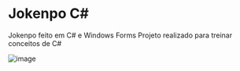 # Jokenpo C#

Jokenpo feito em C# e Windows Forms
Projeto realizado para treinar conceitos de C#


![image](https://github.com/Rafael-FerreiraM/JokenpoC-/assets/101290871/1f17fbf9-4258-4b06-be15-a25e09cd4930)





